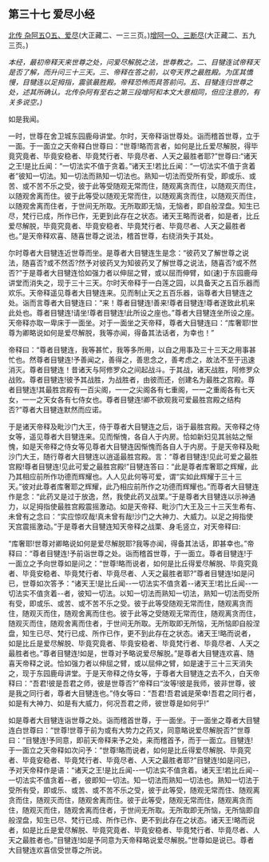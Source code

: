 ## 第三十七 爱尽小经

[北传 杂阿五O五、爱尽](https://github.com/gwsice/buddhism/blob/master/%E6%97%A9%E6%9C%9F/%E6%9D%82%E9%98%BF%E5%90%AB%E7%BB%8F/19.md#505)(大正藏二、一三三页。)[增阿一O、三断尽](https://github.com/gwsice/buddhism/blob/master/%E6%97%A9%E6%9C%9F/%E5%A2%9E%E4%B8%80%E9%98%BF%E5%90%AB%E7%BB%8F/10.md#3)(大正藏二、五九三页。)

*本经，最初帝释天来世尊之处，问爱尽解脱之法，世尊教之。二、目犍连试帝释天是否了解，而升问三十三天。三、帝释在答之前，以夸天界之最胜殿。为匡其憍慢，目犍连以足拇指，震骇最胜殿。帝释恐怖而具答前问。五、目犍连归世尊之处，述其所确认。北传杂阿有至右之第三段增阿和本文大意相同，但应注意的，有关多说空。)*

如是我闻。

一时，世尊在舍卫城东园鹿母讲堂。尔时，天帝释诣世尊处。诣而稽首世尊，立于一面。于一面立之天帝释白世尊曰：“世尊!略而言者，如何是比丘爱尽解脱，得毕竟究竟者、毕竟安稳者、毕竟梵行者、毕竟尽者、人天之最胜者耶?”世尊曰:“诸天之王!是比丘闻：“一切法实不值于贪着。”诸天王!若比丘闻：“一切法实不值于贪着者”彼知一切法。知一切法而熟知一切法也。熟知一切法而受所有受，即或乐、或苦、或不苦不乐之受，彼于此等受随观无常而住，随观离贪而住，以随观灭而住，以随观舍离而住。彼于此等受以随观无常而住，以随观离贪而住，以随观灭而住，以随观舍离而住者，于世间无所取。无所取即无恼，无恼者，即自般涅盘。知生已尽，梵行已成，所作已作，无更到此存在之状态。诸天王略而说者，如是者，比丘爱尽解脱，毕竟究竟者、毕竟安稳者、毕竟梵行者、毕竟尽者、人天之最胜者也。”是天帝释欢喜、随喜世尊之说法，稽首世尊，右绕消失于其处。

尔时尊者大目犍连近世尊而坐。是尊者大目犍连生是念：“彼药叉了解世尊之说法，随喜否?或不然否?然予对彼药叉为知彼药叉了解世尊之说法，随喜否?或不然否?”于是尊者大目犍连恰如强力者以伸屈之臂，或以屈而伸臂，如(速)于东园鹿母讲堂而消失之，现于三十三天。尔时天帝释于一白莲之园，以具备天之五百乐器而欢乐。天帝释遥见尊者大目犍连来。见而制止天之五百乐器，诣尊者大目犍连之处。诣而言尊者大目犍连曰：“来！尊者目犍连!善来!尊者目犍连!尊者遂致此机来此处也。尊者目犍连!请坐!尊者目犍连!此所设之座也。”尊者大目犍连坐所设之座。天帝释亦取一卑床于一面坐。对于一面坐之天帝释，尊者大目犍连曰：“库奢耶!世尊为卿略说如何是爱尽解脱，我等亦闻，得备其法话者，为幸也！”

帝释曰：“尊者目犍连，我等甚忙，我等多所用，以自之用事及三十三天之用事甚忙也。然尊者目犍连!予善闻之，善得之，善思念之，善考虑之，故法不至于迅速消灭。尊者目犍连！昔诸天与阿修罗众之间起战斗。于其战，诸天战胜，阿修罗众战败。尊者目犍连!彼予其战胜，为战胜者，由彼而还，创建名为最胜之宫殿。尊者目犍连!其最胜宫殿有一百尖阁，一一之尖阁各有七重阁，一一之重阁各有七天女，一一之天女各有七侍女也。尊者目犍连!卿不欲观我可爱最胜宫殿之结构否?”尊者大目犍连默然而应诺。

于是诸天帝释及毗沙门大王，侍于尊者大目犍连之后，诣于最胜宫殿。天帝释之侍女等，遥见尊者大目犍连来。见而惭愧，各自人于内房。恰如新妇见其翁姑之惭愧，如是天帝释之侍女等见尊者大目犍连因惭愧而各自人于内房。于是天帝释及毗沙门大王，随行尊者大目犍连以逍遥最胜宫殿。言：“尊者目犍连!见此可爱之最胜宫殿!尊者目犍连!见此可爱之最胜宫殿!”目犍连答曰：“此是尊者库奢耶之辉耀，此乃其相应前所作功德而辉耀也。人人见此何等可爱，谓“实如此辉耀于三十三天。”彼对此尊者库奢耶之辉耀，此乃相应前所作之功德而辉耀也。”而尊者大目犍连作是念：“此药叉是过于放逸，然，我使此药叉战栗。”于是尊者大目犍连以示神通力，以足拇指使最胜宫殿震摇激动。如是天帝释、毗沙门大王及三十三天生希有、未曾有之念曰：“实应惊叹哉!真未曾有哉!沙门之大神力、大威力。以足之拇指使天宫震摇激动。”于是尊者大目犍连知天帝释之战栗、身毛竖立，对天帝释曰:

“库奢耶!世尊对卿略说如何是爱尽解脱耶?我等亦闻，得备其法话，即甚幸也。”帝释曰：“尊者目犍连!予前诣世尊之处。诣而稽首世尊，于一面立。尊者目犍连!于一面立之予向世尊如是问之：“世尊!略而说者，如何是比丘得爱尽解脱、毕竟究竟者、毕竟安稳者、毕竟梵行者、毕竟尽者、人天之最胜者耶?”尊者目犍连!如是问已，世尊如次答予：“诸天王!是比丘闻--一切法实不值贪着--诸天王!若比丘闻--一切法实不值贪着--者，彼知一切法。以知一切法而熟知一切法，熟知一切法而受所有受，即或乐、或苦、或不苦不乐之受。彼于此等受随观无常而住，随观离贪而住，随观灭而住，随观舍离而住也。彼于此等之受随观无常而住，随观离贪而住，随观灭而住，随观舍离而住者，于世间无所取。无所取即无所恼，无所恼即自般涅盘，知生已尽、梵行已成、所作已作，更不到此存在之状态。诸天王!略而说者，如是比丘是爱尽解脱、毕竟究竟者、毕竟安稳者、毕竟梵行者、毕竟尽者、人天之最胜者也。”尊者目犍连!如是，世尊对予略说爱尽解脱。”是尊者大目犍连欢喜、随喜天帝释之说。恰如强力者以伸屈之臂，或以屈伸之臂，如是速于三十三天消失之，现于东园鹿母讲堂。于是天帝释之侍女等，于尊者大目犍连之去不久，白天帝释曰：“吾君!彼是吾君之师，彼是世尊否?”帝释曰“汝等!彼是我师，彼非世尊，彼是我之同行者，尊者大目犍连也。”侍女等曰：“吾君!吾君诚是荣幸!吾君之同行者，如是有大神力、如是有大威力，何况吾君之师，彼世尊是如何乎!”

如是尊者大目犍连诣世尊之处。诣而稽首世尊，于一面坐。于一面坐之尊者大目犍连白世尊曰：“世尊!世尊于前为或有大势力之药叉，同意略说爱尽解脱否?”世尊曰：“目犍连!予同意，即前天帝释来予之处，来而稽首予，而于一面立。目犍连!于一面立之天帝释如次问予：“世尊!略而说者，如何是比丘得爱尽解脱、毕竟究者、毕竟安稳者、毕竟梵行者、毕竟尽者、人天之最胜者耶?”目犍连!如是问已，予对天帝释作是语：“诸天之王!是比丘闻--一切法实不值贪着。诸天王!若比丘闻--一切法实不值贪着--者，彼即知一切法。知一切法而熟知一切法也。熟知一切法于受所有受，即或乐、或苦、或不苦不乐之受，彼于此等受，随观无常而住、随观离贪而住，随观灭而住，随观舍离而住。彼于此等受，随观无常而住，随观离贪而住，随观灭而住，随观舍离而住者，于世间无所取。无所取即无所恼，无所恼即自般涅盘，知生已尽、梵行已成、所作已作、更不到此存在之状态。诸天王!略而说者，如是比丘是爱尽解脱、毕竟究竟者、毕竟安稳者、毕竟梵行者、毕竟尽者、人天之最胜者也。”目犍连!如是予同意为天帝释略说爱尽解脱。”世尊如是说已。尊者大目犍连欢喜信受世尊之所说。
